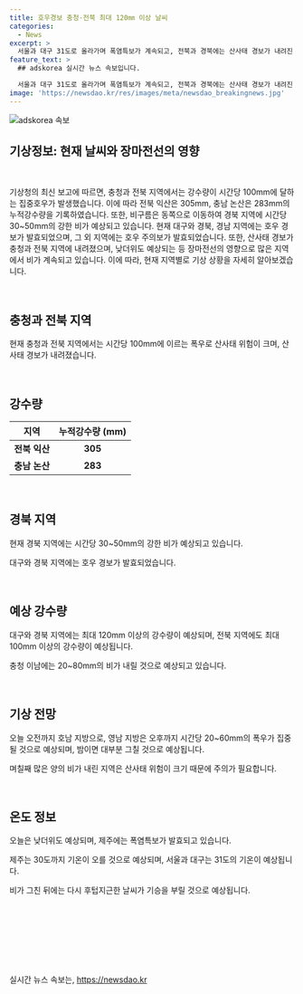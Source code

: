 ```yaml
---
title: 호우경보 충청·전북 최대 120㎜ 이상 날씨
categories:
  - News
excerpt: >
  서울과 대구 31도로 올라가며 폭염특보가 계속되고, 전북과 경북에는 산사태 경보가 내려진 가운데, 충청과 전북, 경북에 강한 비가 이어지고 있는 것으로 확인됩니다. 지난 며칠간의 호우로 충청과 전북은 산사태 위험이 높으며, 대구와 경북, 경남에는 호우 경보가 발령된 상태입니다. 내일까지는 강한 비가 이어지겠지만, 그 이후에는 후텁지근한 날씨가 예상됩니다. (150자)
feature_text: >
  ## adskorea 실시간 뉴스 속보입니다.

  서울과 대구 31도로 올라가며 폭염특보가 계속되고, 전북과 경북에는 산사태 경보가 내려진 가운데, 충청과 전북, 경북에 강한 비가 이어지고 있는 것으로 확인됩니다. 지난 며칠간의 호우로 충청과 전북은 산사태 위험이 높으며, 대구와 경북, 경남에는 호우 경보가 발령된 상태입니다. 내일까지는 강한 비가 이어지겠지만, 그 이후에는 후텁지근한 날씨가 예상됩니다. (150자)
image: 'https://newsdao.kr/res/images/meta/newsdao_breakingnews.jpg'
---
```


<p><img src="https://newsdao.kr/res/images/meta/newsdao_breakingnews.jpg" alt="adskorea 속보" /></p>

<h2 data-ke-size="size28">기상정보: 현재 날씨와 장마전선의 영향</h2>

<p data-ke-size="size16">&nbsp;</p>

<p>기상청의 최신 보고에 따르면, 충청과 전북 지역에서는 강수량이 시간당 100mm에 달하는 집중호우가 발생했습니다. 이에 따라 전북 익산은 305mm, 충남 논산은 283mm의 누적강수량을 기록하였습니다. 또한, 비구름은 동쪽으로 이동하여 경북 지역에 시간당 30~50mm의 강한 비가 예상되고 있습니다. 현재 대구와 경북, 경남 지역에는 호우 경보가 발효되었으며, 그 외 지역에는 호우 주의보가 발효되었습니다. 또한, 산사태 경보가 충청과 전북 지역에 내려졌으며, 낮더위도 예상되는 등 장마전선의 영향으로 많은 지역에서 비가 계속되고 있습니다. 이에 따라, 현재 지역별로 기상 상황을 자세히 알아보겠습니다.</p>

<p data-ke-size="size16">&nbsp;</p>

<h2 data-ke-size="size26">충청과 전북 지역</h2>

<p data-ke-size="size16">현재 충청과 전북 지역에서는 시간당 100mm에 이르는 폭우로 산사태 위험이 크며, 산사태 경보가 내려졌습니다.</p>

<p data-ke-size="size16">&nbsp;</p>

<h2 data-ke-size="size26">강수량</h2>

<table>
    <thead>
        <tr>
            <th><b>지역</b></th>
            <th><b>누적강수량 (mm)</b></th>
        </tr>
    </thead>
    <tbody>
        <tr>
            <td style="text-align: center; "><b>전북 익산</b></td>
            <td style="text-align: center; "><b>305</b></td>
        </tr>
        <tr>
            <td style="text-align: center; "><b>충남 논산</b></td>
            <td style="text-align: center; "><b>283</b></td>
        </tr>
    </tbody>
</table>

<p data-ke-size="size16">&nbsp;</p>

<h2 data-ke-size="size26">경북 지역</h2>

<p data-ke-size="size16">현재 경북 지역에는 시간당 30~50mm의 강한 비가 예상되고 있습니다.</p>

<p data-ke-size="size16">대구와 경북 지역에는 호우 경보가 발효되었습니다.</p>

<p data-ke-size="size16">&nbsp;</p>

<h2 data-ke-size="size26">예상 강수량</h2>

<p data-ke-size="size16">대구와 경북 지역에는 최대 120mm 이상의 강수량이 예상되며, 전북 지역에도 최대 100mm 이상의 강수량이 예상됩니다.</p>

<p data-ke-size="size16">충청 이남에는 20~80mm의 비가 내릴 것으로 예상되고 있습니다.</p>

<p data-ke-size="size16">&nbsp;</p>

<h2 data-ke-size="size26">기상 전망</h2>

<p data-ke-size="size16">오늘 오전까지 호남 지방으로, 영남 지방은 오후까지 시간당 20~60mm의 폭우가 집중될 것으로 예상되며, 밤이면 대부분 그칠 것으로 예상됩니다.</p>

<p data-ke-size="size16">며칠째 많은 양의 비가 내린 지역은 산사태 위험이 크기 때문에 주의가 필요합니다.</p>

<p data-ke-size="size16">&nbsp;</p>

<h2 data-ke-size="size26">온도 정보</h2>

<p data-ke-size="size16">오늘은 낮더위도 예상되며, 제주에는 폭염특보가 발효되고 있습니다.</p>

<p data-ke-size="size16">제주는 30도까지 기온이 오를 것으로 예상되며, 서울과 대구는 31도의 기온이 예상됩니다.</p>

<p data-ke-size="size16">비가 그친 뒤에는 다시 후텁지근한 날씨가 기승을 부릴 것으로 예상됩니다.</p>

<p data-ke-size="size16">&nbsp;</p>

<p data-ke-size="size16">&nbsp;</p>

<p data-ke-size="size16">&nbsp;</p>

<p data-ke-size="size16">&nbsp;</p>
실시간 뉴스 속보는, <a href="https://newsdao.kr" rel="dofollow">https://newsdao.kr</a>


